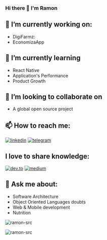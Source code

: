 ### Hi there 👋 I'm Ramon


## 🔭 I’m currently working on:

- DigiFarmz:
- EconomizaApp

## 🌱 I’m currently learning

- React Native
- Application's Performance
- Product Growth
  
## 👯 I’m looking to collaborate on

- A global open source project 
  
## 📫 How to reach me:

[![linkedin](https://img.shields.io/badge/LinkedIn-0077B5?style=for-the-badge&logo=linkedin&logoColor=white)](https://www.linkedin.com/in/ramonsrocha/)
[![telegram](https://img.shields.io/badge/Telegram-2CA5E0?style=for-the-badge&logo=telegram&logoColor=white)](https://t.me/vuejspoa)

## I love to share knowledge:

[![dev.to](https://img.shields.io/badge/dev.to-0A0A0A?style=for-the-badge&logo=devdotto&logoColor=white)](https://dev.to/ramon_src)
[![medium](https://img.shields.io/badge/Medium-12100E?style=for-the-badge&logo=medium&logoColor=white)](https://medium.com/@ramon_src)


## 💬 Ask me about:

- Software Architecture
- Object Oriented Languages doubts
- Web & Mobile development
- Nutrition


<p align="left"> <img src="https://komarev.com/ghpvc/?username=ramon-src&label=Profile%20views&color=0e75b6&style=flat" alt="ramon-src" /> </p>

<p><img align="center" src="https://github-readme-streak-stats.herokuapp.com/?user=ramon-src&" alt="ramon-src" /></p>


<!-- https://dev.to/envoy_/150-badges-for-github-pnk -->
